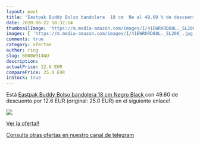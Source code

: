 ```yaml
---
layout: post
title: 'Eastpak Buddy Bolso bandolera  18 cm  Ne al 49.60 % de descuento'
date: 2020-06-22 18:32:14
thumbnailImage: 'https://m.media-amazon.com/images/I/41EWRKRD88L._SL200_.jpg'
images: [ 'https://m.media-amazon.com/images/I/41EWRKRD88L._SL200_.jpg' ]
comments: true
category: ofertas
author: ring
slug: B000W9I4WU
description:
actualPrice: 12.6 EUR
comparePrice: 25.0 EUR
inStock: true
---
```


Está [Eastpak Buddy Bolso bandolera  18 cm  Negro  Black ](https://www.amazon.com/dp/B000W9I4WU/?tag=redken08-20) con 49.60 de descuento por 12.6 EUR (original: 25.0 EUR) en el siguiente enlace!

[![](https://m.media-amazon.com/images/I/41EWRKRD88L._SL200_.jpg)](https://www.amazon.com/dp/B000W9I4WU/?tag=redken08-20)

[Ver la oferta!!](https://www.amazon.com/dp/B000W9I4WU/?tag=redken08-20)

[Consulta otras ofertas en nuestro canal de telegram](https://t.me/s/ofertas25)
